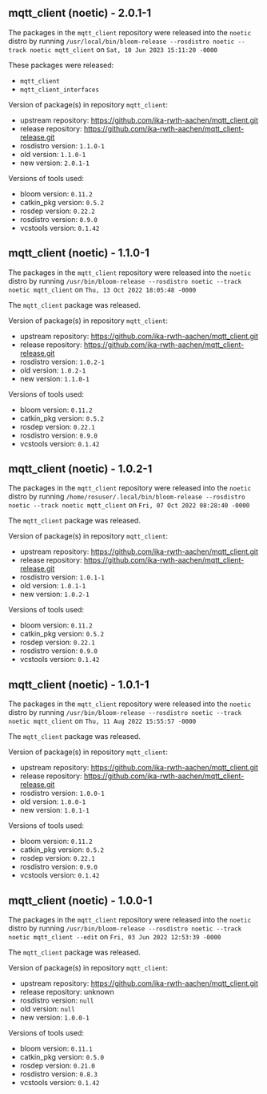 ## mqtt_client (noetic) - 2.0.1-1

The packages in the `mqtt_client` repository were released into the `noetic` distro by running `/usr/local/bin/bloom-release --rosdistro noetic --track noetic mqtt_client` on `Sat, 10 Jun 2023 15:11:20 -0000`

These packages were released:
- `mqtt_client`
- `mqtt_client_interfaces`

Version of package(s) in repository `mqtt_client`:

- upstream repository: https://github.com/ika-rwth-aachen/mqtt_client.git
- release repository: https://github.com/ika-rwth-aachen/mqtt_client-release.git
- rosdistro version: `1.1.0-1`
- old version: `1.1.0-1`
- new version: `2.0.1-1`

Versions of tools used:

- bloom version: `0.11.2`
- catkin_pkg version: `0.5.2`
- rosdep version: `0.22.2`
- rosdistro version: `0.9.0`
- vcstools version: `0.1.42`


## mqtt_client (noetic) - 1.1.0-1

The packages in the `mqtt_client` repository were released into the `noetic` distro by running `/usr/bin/bloom-release --rosdistro noetic --track noetic mqtt_client` on `Thu, 13 Oct 2022 18:05:48 -0000`

The `mqtt_client` package was released.

Version of package(s) in repository `mqtt_client`:

- upstream repository: https://github.com/ika-rwth-aachen/mqtt_client.git
- release repository: https://github.com/ika-rwth-aachen/mqtt_client-release.git
- rosdistro version: `1.0.2-1`
- old version: `1.0.2-1`
- new version: `1.1.0-1`

Versions of tools used:

- bloom version: `0.11.2`
- catkin_pkg version: `0.5.2`
- rosdep version: `0.22.1`
- rosdistro version: `0.9.0`
- vcstools version: `0.1.42`


## mqtt_client (noetic) - 1.0.2-1

The packages in the `mqtt_client` repository were released into the `noetic` distro by running `/home/rosuser/.local/bin/bloom-release --rosdistro noetic --track noetic mqtt_client` on `Fri, 07 Oct 2022 08:28:40 -0000`

The `mqtt_client` package was released.

Version of package(s) in repository `mqtt_client`:

- upstream repository: https://github.com/ika-rwth-aachen/mqtt_client.git
- release repository: https://github.com/ika-rwth-aachen/mqtt_client-release.git
- rosdistro version: `1.0.1-1`
- old version: `1.0.1-1`
- new version: `1.0.2-1`

Versions of tools used:

- bloom version: `0.11.2`
- catkin_pkg version: `0.5.2`
- rosdep version: `0.22.1`
- rosdistro version: `0.9.0`
- vcstools version: `0.1.42`


## mqtt_client (noetic) - 1.0.1-1

The packages in the `mqtt_client` repository were released into the `noetic` distro by running `/usr/bin/bloom-release --rosdistro noetic --track noetic mqtt_client` on `Thu, 11 Aug 2022 15:55:57 -0000`

The `mqtt_client` package was released.

Version of package(s) in repository `mqtt_client`:

- upstream repository: https://github.com/ika-rwth-aachen/mqtt_client.git
- release repository: https://github.com/ika-rwth-aachen/mqtt_client-release.git
- rosdistro version: `1.0.0-1`
- old version: `1.0.0-1`
- new version: `1.0.1-1`

Versions of tools used:

- bloom version: `0.11.2`
- catkin_pkg version: `0.5.2`
- rosdep version: `0.22.1`
- rosdistro version: `0.9.0`
- vcstools version: `0.1.42`


## mqtt_client (noetic) - 1.0.0-1

The packages in the `mqtt_client` repository were released into the `noetic` distro by running `/usr/bin/bloom-release --rosdistro noetic --track noetic mqtt_client --edit` on `Fri, 03 Jun 2022 12:53:39 -0000`

The `mqtt_client` package was released.

Version of package(s) in repository `mqtt_client`:

- upstream repository: https://github.com/ika-rwth-aachen/mqtt_client.git
- release repository: unknown
- rosdistro version: `null`
- old version: `null`
- new version: `1.0.0-1`

Versions of tools used:

- bloom version: `0.11.1`
- catkin_pkg version: `0.5.0`
- rosdep version: `0.21.0`
- rosdistro version: `0.8.3`
- vcstools version: `0.1.42`


